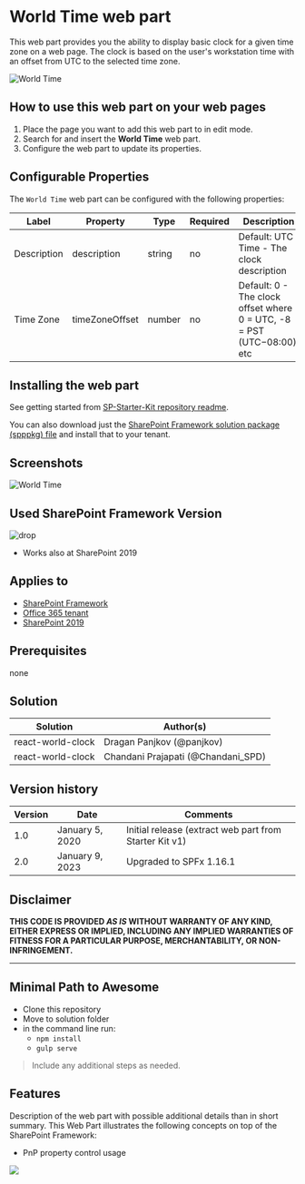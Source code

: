 # World Time web part

This web part provides you the ability to display basic clock for a given time zone on a web page. The clock is based on the user's workstation time with an offset from UTC to the selected time zone.

![World Time](../../assets/images/components/part-world-time.gif)

## How to use this web part on your web pages

1. Place the page you want to add this web part to in edit mode.
2. Search for and insert the **World Time** web part.
3. Configure the web part to update its properties.

## Configurable Properties

The `World Time` web part can be configured with the following properties:

| Label | Property | Type | Required | Description |
| ---- | ---- | ---- | ---- | ---- |
| Description | description | string | no | Default: UTC Time - The clock description |
| Time Zone | timeZoneOffset | number | no | Default: 0 - The clock offset where 0 = UTC, -8 = PST (UTC−08:00), etc |

## Installing the web part

See getting started from [SP-Starter-Kit repository readme](https://github.com/SharePoint/sp-starter-kit). 

You can also download just the [SharePoint Framework solution package (spppkg) file](https://github.com/SharePoint/sp-starter-kit/blob/master/package/sharepoint-starter-kit.sppkg) and install that to your tenant.

## Screenshots

![World Time](../../assets/images/components/part-world-time.png)

## Used SharePoint Framework Version

![drop](https://img.shields.io/badge/version-1.4-green.svg)

* Works also at SharePoint 2019

## Applies to

* [SharePoint Framework](https:/dev.office.com/sharepoint)
* [Office 365 tenant](https://dev.office.com/sharepoint/docs/spfx/set-up-your-development-environment)
* [SharePoint 2019](https://docs.microsoft.com/en-us/sharepoint/dev/general-development/sharepoint-2019-development-platform)

## Prerequisites

none

## Solution

Solution|Author(s)
--------|---------
react-world-clock | Dragan Panjkov (@panjkov)
react-world-clock | Chandani Prajapati (@Chandani_SPD)

## Version history

Version|Date|Comments
-------|----|--------
1.0|January 5, 2020|Initial release (extract web part from Starter Kit v1)
2.0|January 9, 2023|Upgraded to SPFx 1.16.1
## Disclaimer

**THIS CODE IS PROVIDED *AS IS* WITHOUT WARRANTY OF ANY KIND, EITHER EXPRESS OR IMPLIED, INCLUDING ANY IMPLIED WARRANTIES OF FITNESS FOR A PARTICULAR PURPOSE, MERCHANTABILITY, OR NON-INFRINGEMENT.**

---

## Minimal Path to Awesome

* Clone this repository
* Move to solution folder
* in the command line run:
  * `npm install`
  * `gulp serve`

> Include any additional steps as needed.

## Features

Description of the web part with possible additional details than in short summary. 
This Web Part illustrates the following concepts on top of the SharePoint Framework:

* PnP property control usage

<img src="https://telemetry.sharepointpnp.com/sp-starter-kit/source/react-world-clock" />
